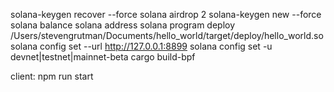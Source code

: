 solana-keygen recover --force
solana airdrop 2
solana-keygen new --force  
solana balance
solana address
solana program deploy /Users/stevengrutman/Documents/hello_world/target/deploy/hello_world.so
solana config set --url http://127.0.0.1:8899
solana config set -u devnet|testnet|mainnet-beta
cargo build-bpf


client:
    npm run start
